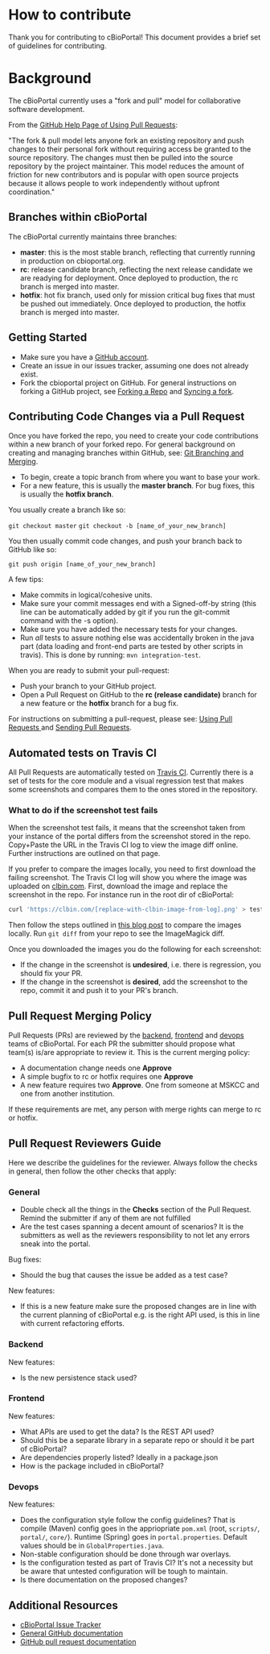 # How to contribute

Thank you for contributing to cBioPortal!  This document provides a brief set of guidelines for contributing.

# Background

The cBioPortal currently uses a "fork and pull" model for collaborative software development.

From the [GitHub Help Page of Using Pull Requests](https://help.github.com/articles/using-pull-requests/):

"The fork & pull model lets anyone fork an existing repository and push changes to their personal fork without requiring access be granted to the source repository. The changes must then be pulled into the source repository by the project maintainer. This model reduces the amount of friction for new contributors and is popular with open source projects because it allows people to work independently without upfront coordination."

## Branches within cBioPortal

The cBioPortal currently maintains three branches:

 * **master**:  this is the most stable branch, reflecting that currently running in production on cbioportal.org.
 * **rc**:  release candidate branch, reflecting the next release candidate we are readying for deployment.  Once deployed to production, the rc branch is merged into master.
 * **hotfix**:  hot fix branch, used only for mission critical bug fixes that must be pushed out immediately.  Once deployed to production, the hotfix branch is merged into master. 

## Getting Started

 * Make sure you have a [GitHub account](https://github.com/signup/free).
 * Create an issue in our issues tracker, assuming one does not already exist.
 * Fork the cbioportal project on GitHub.  For general instructions on forking a GitHub project, see [Forking a Repo](https://help.github.com/articles/fork-a-repo/) and [Syncing a fork](https://help.github.com/articles/syncing-a-fork/).

## Contributing Code Changes via a Pull Request

Once you have forked the repo, you need to create your code contributions within a new branch of your forked repo.  For general background on creating and managing branches within GitHub, see:  [Git Branching and Merging](https://git-scm.com/book/en/v2/Git-Branching-Basic-Branching-and-Merging).

* To begin, create a topic branch from where you want to base your work.
 * For a new feature, this is usually the **master branch**.  For bug fixes, this is usually the **hotfix branch**.

You usually create a branch like so:

```git checkout master```
```git checkout -b [name_of_your_new_branch]```

You then usually commit code changes, and push your branch back to GitHub like so:

```git push origin [name_of_your_new_branch]```

A few tips:

* Make commits in logical/cohesive units.
* Make sure your commit messages end with a Signed-off-by string (this line can be automatically added by git if you run the git-commit command with the -s option).
* Make sure you have added the necessary tests for your changes.
* Run _all_ tests to assure nothing else was accidentally broken in the java part (data loading and front-end parts are tested by other scripts in travis). This is done by running:  ```mvn integration-test```.

When you are ready to submit your pull-request:

* Push your branch to your GitHub project.
* Open a Pull Request on GitHub to the **rc (release candidate)** branch for a new feature or the **hotfix** branch for a bug fix.

For instructions on submitting a pull-request, please see:  [Using Pull Requests ](https://help.github.com/articles/using-pull-requests/) and [Sending Pull Requests](http://help.github.com/send-pull-requests/).

## Automated tests on Travis CI
All Pull Requests are automatically tested on [Travis
CI](https://travis-ci.org/cBioPortal/cbioportal/pull_requests). Currently there
is a set of tests for the core module and a visual regression test that makes
some screenshots and compares them to the ones stored in the repository.

### What to do if the screenshot test fails
When the screenshot test fails, it means that the screenshot taken from your
instance of the portal differs from the screenshot stored in the repo.
Copy+Paste the URL in the Travis CI log to view the image diff online. Further
instructions are outlined on that page.

If you prefer to compare the images locally, you need to first download the
failing screenshot. The Travis CI log will show you where the image was
uploaded on [clbin.com](https://clbin.com). First, download the image and
replace the screenshot in the repo. For instance run in the root dir of
cBioPortal:

```bash
curl 'https://clbin.com/[replace-with-clbin-image-from-log].png' > test/end-to-end/screenshots/[replace-with-image-from-repo].png
``` 

Then follow the steps outlined in [this blog post](http://www.akikoskinen.info/image-diffs-with-git/) to compare the 
images locally. Run `git diff` from your repo to see the ImageMagick diff.

Once you downloaded the images you do the following for each screenshot:

- If the change in the screenshot is **undesired**, i.e. there is regression, you
  should fix your PR.
- If the change in the screenshot is **desired**, add the screenshot to the
  repo, commit it and push it to your PR's branch.

## Pull Request Merging Policy
Pull Requests (PRs) are reviewed by the
[backend](https://github.com/orgs/cBioPortal/teams/backend),
[frontend](https://github.com/orgs/cBioPortal/teams/frontend) and
[devops](https://github.com/orgs/cBioPortal/teams/devops) teams of cBioPortal.
For each PR the submitter should propose what team(s) is/are appropriate to
review it. This is the current merging policy:

- A documentation change needs one **Approve**
- A simple bugfix to rc or hotfix requires one **Approve**
- A new feature requires two **Approve**. One from someone at MSKCC and one from
  another institution.

If these requirements are met, any person with merge rights can merge to rc or
hotfix.

## Pull Request Reviewers Guide
Here we describe the guidelines for the reviewer. Always follow the checks in
general, then follow the other checks that apply:

### General
- Double check all the things in the **Checks** section of the Pull Request.
  Remind the submitter if any of them are not fulfilled
- Are the test cases spanning a decent amount of scenarios? It is the
  submitters as well as the reviewers responsibility to not let any errors
  sneak into the portal.

Bug fixes:

- Should the bug that causes the issue be added as a test case?

New features:

- If this is a new feature make sure the proposed changes are in line with the
  current planning of cBioPortal e.g. is the right API used, is this in line
  with current refactoring efforts.

### Backend
New features:

- Is the new persistence stack used?

### Frontend
New features:

- What APIs are used to get the data? Is the REST API used?
- Should this be a separate library in a separate repo or should it be part of cBioPortal?
- Are dependencies properly listed? Ideally in a package.json
- How is the package included in cBioPortal?

### Devops
New features:

- Does the configuration style follow the config guidelines? That is compile
  (Maven) config goes in the appriopriate `pom.xml` (root, `scripts/`, `portal/`, `core/`).
  Runtime (Spring) goes in `portal.properties`. Default values should be in `GlobalProperties.java`.
- Non-stable configuration should be done through war overlays.
- Is the configuration tested as part of Travis CI? It's not a necessity but be
  aware that untested configuration will be tough to maintain.
- Is there documentation on the proposed changes?

## Additional Resources

* [cBioPortal Issue Tracker](https://github.com/cBioPortal/cbioportal/issues)
* [General GitHub documentation](http://help.github.com/)
* [GitHub pull request documentation](http://help.github.com/send-pull-requests/)

